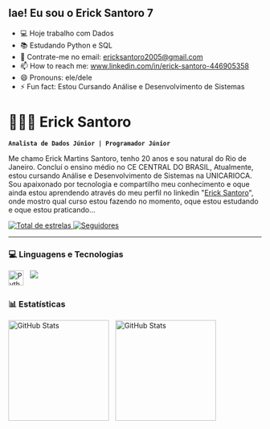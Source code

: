 ## Iae! Eu sou o Erick Santoro 7

- 💻 Hoje trabalho com Dados
- 📚 Estudando Python e SQL 
- 💼 Contrate-me no email: ericksantoro2005@gmail.com
- 📫 How to reach me: www.linkedin.com/in/erick-santoro-446905358 
- 😄 Pronouns: ele/dele
- ⚡ Fun fact: Estou Cursando Análise e Desenvolvimento de Sistemas

 # 👨🏻‍💻 Erick Santoro

**`Analista de Dados Júnior | Programador Júnior`**

Me chamo Erick Martins Santoro, tenho 20 anos e sou natural do Rio de Janeiro. Concluí o ensino médio no CE CENTRAL DO BRASIL,  Atualmente, estou cursando Análise e Desenvolvimento de Sistemas na UNICARIOCA. Sou apaixonado por tecnologia e compartilho meu conhecimento e oque ainda estou aprendendo através do meu perfil no linkedin "[Erick Santoro](www.linkedin.com/in/erick-santoro-446905358)", onde mostro qual curso estou fazendo no momento, oque estou estudando e oque estou praticando...

</p>
    </a> 
    <a href="https://github.com/ErickSantoro7?tab=repositories&sort=stargazers">
        <img 
            alt="Total de estrelas" 
            title="Total de estrelas GitHub" 
            src="https://custom-icon-badges.demolab.com/github/stars/ErickSantoro7?color=55960c&style=for-the-badge&labelColor=488207&logo=star&label=estrelas"
        />
    </a>
    <a href="https://github.com/ErickSantoro7?tab=followers">
        <img 
            alt="Seguidores" 
            title="Me siga no GitHub" 
            src="https://custom-icon-badges.demolab.com/github/followers/ErickSantoro7?color=236ad3&labelColor=1155ba&style=for-the-badge&logo=github&label=Seguidores&logoColor=white"
        />
    </a>
</p>

---

###  💻 Linguagens e Tecnologias

<img 
    align="left" 
    alt="Python" 
    title="Python"
    width="30px" 
    style="padding-right: 10px;" 
    src="https://cdn.jsdelivr.net/gh/devicons/devicon@latest/icons/python/python-original.svg" 
/>

   <img src="https://cdn.jsdelivr.net/gh/devicons/devicon@latest/icons/azuresqldatabase/azuresqldatabase-original.svg" />
          
<br/>
<br/>

### 📊 Estatísticas

<p>
  <img 
    align="left" 
    alt="GitHub Stats" 
    height="200" 
    style="padding-right: 10px;" 
    src="https://github-readme-stats.vercel.app/api?username=Larissakich&show_icons=true&theme=tokyonight&include_all_commits=true&locale=pt-br" 
  />

<img 
      align="left" 
      alt="GitHub Stats" 
      height="200" 
      src="https://github-readme-stats.vercel.app/api/top-langs/?username=larissakich&theme=tokyonight&layout=compact&custom_title=Tecnologias&langs_count=9" 
  />

</p>

